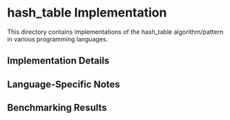 # hash_table Implementation

This directory contains implementations of the hash_table algorithm/pattern in various programming languages.

## Implementation Details

## Language-Specific Notes

## Benchmarking Results

